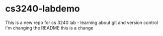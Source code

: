 # cs3240-labdemo
This is a new repo for cs 3240 lab - learning about git and version control
I'm changing the README
this is a change
